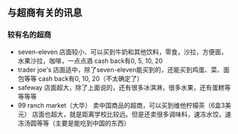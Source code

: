 ## 与超商有关的讯息
### 较有名的超商
- seven-eleven
店面较小、可以买到牛奶和其他饮料，零食，沙拉，方便面，水果沙拉，咖啡，一点点酒
cash back有0, 5, 10, 20
- trader joe's
店面适中，除了seven-eleven能买到的，还能买到鸡蛋、菜、面包等等
cash back有0, 10, 20（不太确定了）
- safeway
店面超大，除了上面说的，还有很多冰淇淋，很多水果，还有蛋糕等等等等
- 99 ranch market（大华）
卖中国商品的超商，可以买到维他柠檬茶（6盒3美元）
店面也超大，就是距离学校比较远。但是还卖很多调味料，速冻水饺，速冻汤圆等等（主要是能吃到中国的东西）
